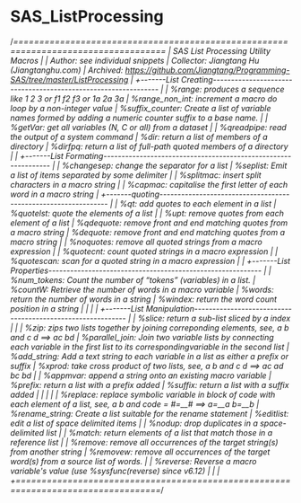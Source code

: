 SAS_ListProcessing
==================
/*===================================================================================
 |              SAS List Processing Utility Macros
 |
 |    Author:  see individual snippets
 | Collector:  Jiangtang Hu (Jiangtanghu.com)
 |  Archived:  https://github.com/Jiangtang/Programming-SAS/tree/master/ListProcessing
 |
 +-------List Creating---------------------------------------------------------------
 |
 | %range:          produces a sequence like 1 2 3 or f1 f2 f3 or 1a 2a 3a
 | %range_non_int:  increment a macro do loop by a non-integer value
 | %suffix_counter: Create a list of variable names formed by adding a numeric counter suffix to a base name.
 |
 | %getVar: get all variables (N, C or all) from a dataset
 |
 | %qreadpipe: read the output of a system command
 | %dir:       return a list of members of a directory
 | %dirfpq:    return a list of full-path quoted members of a directory
 |
 |
 +-------List Formating---------------------------------------------------------------
 |
 | %changesep: change the separator for a list
 | %seplist:   Emit a list of items separated by some delimiter
 |
 | %splitmac: insert split characters in a macro string
 |
 | %capmac:  capitalise the first letter of each  word in a macro string
 |
 +-------quoting---------------------------------------------------------------
 |
 | %qt:        add quotes to each element in a list
 | %quotelst:  quote the elements of a list
 |
 | %upt:       remove quotes from each element of a list
 | %qdequote:  remove front and end matching quotes from a macro string
 | %dequote:   remove front and end matching quotes from a macro string
 |
 | %noquotes:  remove all quoted strings from a macro expression
 |
 | %quotecnt:  count quoted strings in a macro expression
 |
 | %quotescan: scan for a quoted string in a macro   expression
 |
 |
 +-------List Properties-----------------------------------------------------------
 |
 | %num_tokens: Count the number of “tokens” (variables) in a list.
 | %countW:     Retrieve the number of words in a macro variable
 | %words:      return the number of words in a string
 | %windex:     return the word count position in a string
 |
 |
 |
 |
 +-------List Manipulation-----------------------------------------------------------
 |
 | %slice:  return a sub-list sliced by a index
 |
 |
 | %zip:           zips two lists together by joining correponding elements, see, a b and c d ==> ac bd
 | %parallel_join: Join two variable lists by connecting each variable in the first list to its correspondingvariable in the second list
 | %add_string:    Add a text string to each variable in a list as either a prefix or suffix
 | %xprod:         take cross product of two lists, see, a b and c d ==> ac ad bc bd
 |
 | %appmvar: append a string onto an existing macro variable
 | %prefix:  return a list with a prefix added
 | %suffix:  return a list with a suffix added
 |
 |
 |
 |
 | %replace:       replace symbolic variable in block of code with each element of a list, see, a b and code = #=__#  ==> a=__a b=__b
 | %rename_string: Create a list suitable for the rename statement
 | %editlist:      edit a list of space delimited items
 |
 | %nodup:  drop duplicates in a space-delimited list
 |
 | %match:  return elements of a list that match those in a reference list
 |
 | %remove:  remove all occurrences of the target string(s) from another string
 | %removew: remove all occurrences of the target word(s) from a source list of words.
 |
 | %reverse:  Reverse a macro variable's value (use %sysfunc(reverse) since v6.12)
 |
 |
 |
 +==================================================================================*/
